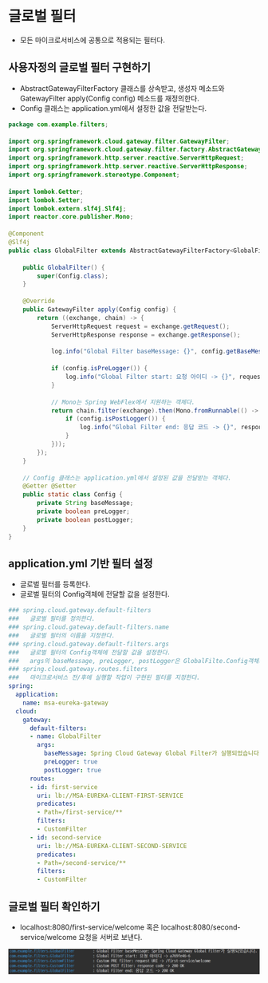 # 글로벌 필터

- 모든 마이크로서비스에 공통으로 적용되는 필터다.

## 사용자정의 글로벌 필터 구현하기

- AbstractGatewayFilterFactory 클래스를 상속받고, 생성자 메소드와 GatewayFilter apply(Config config) 메소드를 재정의한다.
- Config 클래스는 application.yml에서 설정한 값을 전달받는다.
```java
package com.example.filters;

import org.springframework.cloud.gateway.filter.GatewayFilter;
import org.springframework.cloud.gateway.filter.factory.AbstractGatewayFilterFactory;
import org.springframework.http.server.reactive.ServerHttpRequest;
import org.springframework.http.server.reactive.ServerHttpResponse;
import org.springframework.stereotype.Component;

import lombok.Getter;
import lombok.Setter;
import lombok.extern.slf4j.Slf4j;
import reactor.core.publisher.Mono;

@Component
@Slf4j
public class GlobalFilter extends AbstractGatewayFilterFactory<GlobalFilter.Config> {

	public GlobalFilter() {
		super(Config.class);
	}
	
	@Override
	public GatewayFilter apply(Config config) {
		return ((exchange, chain) -> {
			ServerHttpRequest request = exchange.getRequest();
			ServerHttpResponse response = exchange.getResponse();
			
			log.info("Global Filter baseMessage: {}", config.getBaseMessage());
			
			if (config.isPreLogger()) {
				log.info("Global Filter start: 요청 아이디 -> {}", request.getId());
			}
			
			// Mono는 Spring WebFlex에서 지원하는 객체다.
			return chain.filter(exchange).then(Mono.fromRunnable(() -> {
				if (config.isPostLogger()) {
					log.info("Global Filter end: 응답 코드 -> {}", response.getStatusCode());
				}
			}));
		});
	}
	
	// Config 클래스는 application.yml에서 설정된 값을 전달받는 객체다.
	@Getter @Setter
	public static class Config {
		private String baseMessage;
		private boolean preLogger;
		private boolean postLogger;
	}
}
```

## application.yml 기반 필터 설정
- 글로벌 필터를 등록한다.
- 글로벌 필터의 Config객체에 전달할 값을 설정한다.
```yml
### spring.cloud.gateway.default-filters
###   글로벌 필터를 정의한다.
### spring.cloud.gateway.default-filters.name
###   글로벌 필터의 이름을 지정한다.
### spring.cloud.gateway.default-filters.args
###   글로벌 필터의 Config객체에 전달할 값을 설정한다.
###   args의 baseMessage, preLogger, postLogger은 GlobalFilte.Config객체의 멤버변수 이름이다.
### spring.cloud.gateway.routes.filters
###   마이크로서비스 전/후에 실행할 작업이 구현된 필터를 지정한다.
spring:
  application:
    name: msa-eureka-gateway
  cloud:
    gateway:
      default-filters:
      - name: GlobalFilter
        args:
          baseMessage: Spring Cloud Gateway Global Filter가 실행되었습니다.
          preLogger: true
          postLogger: true
      routes:
      - id: first-service
        uri: lb://MSA-EUREKA-CLIENT-FIRST-SERVICE
        predicates:
        - Path=/first-service/**
        filters:
        - CustomFilter
      - id: second-service
        uri: lb://MSA-EUREKA-CLIENT-SECOND-SERVICE
        predicates:
        - Path=/second-service/**
        filters:
        - CustomFilter
```

## 글로벌 필터 확인하기
- localhost:8080/first-service/welcome 혹은 localhost:8080/second-service/welcome 요청을 서버로 보낸다.

![스프링 클라우드 게이트웨이 글로벌 필터 실행확인](../images/spring-cloud-gateway-global-filter-1.png)